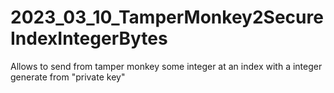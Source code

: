 # 2023_03_10_TamperMonkey2SecureIndexIntegerBytes
Allows to send from tamper monkey some integer at an index  with a integer generate from "private key"
